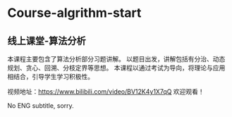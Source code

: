 # Course-algrithm-start


## 线上课堂-算法分析
本课程主要包含了算法分析部分习题讲解。
以题目出发，讲解包括有分治、动态规划、贪心、回溯、分枝定界等思想。
本课程以通过考试为导向，将理论与应用相结合，引导学生学习积极性。

视频地址：https://www.bilibili.com/video/BV12K4y1X7qQ
欢迎观看！

No ENG subtitle, sorry.
